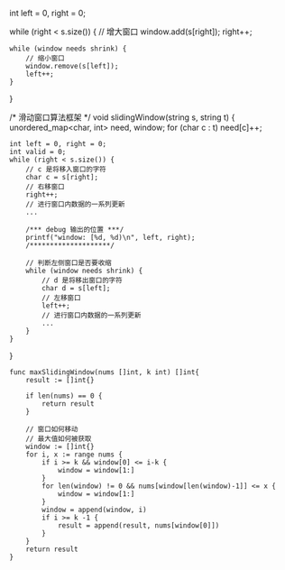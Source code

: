 int left = 0, right = 0;

while (right < s.size()) {
    // 增大窗口
    window.add(s[right]);
    right++;
    
    while (window needs shrink) {
        // 缩小窗口
        window.remove(s[left]);
        left++;
    }
}


/* 滑动窗口算法框架 */
void slidingWindow(string s, string t) {
    unordered_map<char, int> need, window;
    for (char c : t) need[c]++;
    
    int left = 0, right = 0;
    int valid = 0; 
    while (right < s.size()) {
        // c 是将移入窗口的字符
        char c = s[right];
        // 右移窗口
        right++;
        // 进行窗口内数据的一系列更新
        ...

        /*** debug 输出的位置 ***/
        printf("window: [%d, %d)\n", left, right);
        /********************/
        
        // 判断左侧窗口是否要收缩
        while (window needs shrink) {
            // d 是将移出窗口的字符
            char d = s[left];
            // 左移窗口
            left++;
            // 进行窗口内数据的一系列更新
            ...
        }
    }
}

```
func maxSlidingWindow(nums []int, k int) []int{
	result := []int{}

	if len(nums) == 0 {
		return result
	}

	// 窗口如何移动
	// 最大值如何被获取
	window := []int{}
	for i, x := range nums {
		if i >= k && window[0] <= i-k {
			window = window[1:]
		}
		for len(window) != 0 && nums[window[len(window)-1]] <= x {
			window = window[1:]
		}
		window = append(window, i)
		if i >= k -1 {
			result = append(result, nums[window[0]])
		}
	}
	return result
}
```
